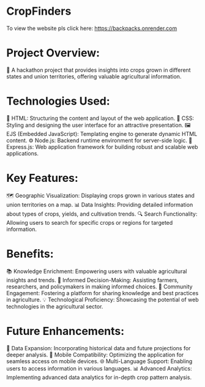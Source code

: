 # CropFinders
To view the website pls click here: https://backpacks.onrender.com
# Project Overview:
🌾 A hackathon project that provides insights into crops grown in different states and union territories, offering valuable agricultural information.

# Technologies Used:
🔧 HTML: Structuring the content and layout of the web application.
🎨 CSS: Styling and designing the user interface for an attractive presentation.
🖼️ EJS (Embedded JavaScript): Templating engine to generate dynamic HTML content.
⚙️ Node.js: Backend runtime environment for server-side logic.
🚀 Express.js: Web application framework for building robust and scalable web applications.

# Key Features:
🗺️ Geographic Visualization: Displaying crops grown in various states and union territories on a map.
📊 Data Insights: Providing detailed information about types of crops, yields, and cultivation trends.
🔍 Search Functionality: Allowing users to search for specific crops or regions for targeted information.

# Benefits:
📚 Knowledge Enrichment: Empowering users with valuable agricultural insights and trends.
🌱 Informed Decision-Making: Assisting farmers, researchers, and policymakers in making informed choices.
🤝 Community Engagement: Fostering a platform for sharing knowledge and best practices in agriculture.
💡 Technological Proficiency: Showcasing the potential of web technologies in the agricultural sector.

# Future Enhancements:
🔗 Data Expansion: Incorporating historical data and future projections for deeper analysis.
📱 Mobile Compatibility: Optimizing the application for seamless access on mobile devices.
🌐 Multi-Language Support: Enabling users to access information in various languages.
📊 Advanced Analytics: Implementing advanced data analytics for in-depth crop pattern analysis.




